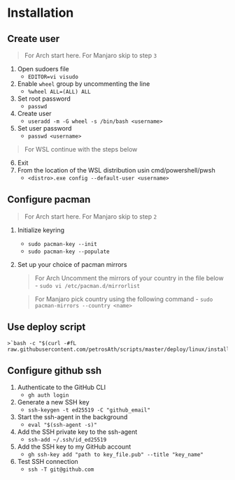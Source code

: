 # Installation
## Create user
>For Arch start here. For Manjaro skip to step `3`
1. Open sudoers file
    - `EDITOR=vi visudo`
2. Enable `wheel` group by uncommenting the line
    - `%wheel ALL=(ALL) ALL`
3. Set root password
    - `passwd`
4. Create user
    - `useradd -m -G wheel -s /bin/bash <username>`
5. Set user password
    - `passwd <username>`
>For WSL continue with the steps below
6. Exit
7. From the location of the WSL distribution usin cmd/powershell/pwsh
    - `<distro>.exe config --default-user <username>`

## Configure pacman
>For Arch start here. For Manjaro skip to step `2`
1. Initialize keyring
    - `sudo pacman-key --init`
    - `sudo pacman-key --populate`
2. Set up your choice of pacman mirrors
    >For Arch Uncomment the mirrors of your country in the file below
        - `sudo vi /etc/pacman.d/mirrorlist`

    >For Manjaro pick country using the following command
        - `sudo pacman-mirrors --country <name>`

## Use deploy script
    >`bash -c "$(curl -#fL raw.githubusercontent.com/petrosAth/scripts/master/deploy/linux/install.sh)"`

## Configure github ssh
1. Authenticate to the GitHub CLI
    - `gh auth login`
2. Generate a new SSH key
    - `ssh-keygen -t ed25519 -C "github_email"`
3. Start the ssh-agent in the background
    - `eval "$(ssh-agent -s)"`
4. Add the SSH private key to the ssh-agent
    - `ssh-add ~/.ssh/id_ed25519`
5. Add the SSH key to my GitHub account
    - `gh ssh-key add "path to key_file.pub" --title "key_name"`
6. Test SSH connection
    - `ssh -T git@github.com`
